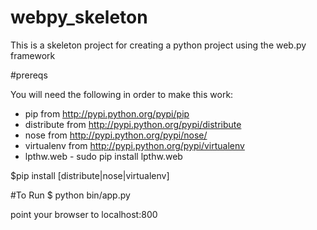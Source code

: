 # webpy_skeleton
This is a skeleton project for creating a python project using the web.py framework

#prereqs

You will need the following in order to make this work:
 - pip from http://pypi.python.org/pypi/pip
 - distribute from http://pypi.python.org/pypi/distribute
 - nose from http://pypi.python.org/pypi/nose/
 - virtualenv from http://pypi.python.org/pypi/virtualenv
 - lpthw.web - sudo pip install lpthw.web

$pip install [distribute|nose|virtualenv]

#To Run
$ python bin/app.py 

point your browser to localhost:800
